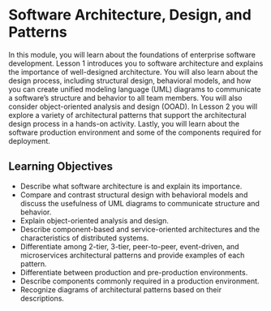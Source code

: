 # Software Architecture, Design, and Patterns

In this module, you will learn about the foundations of enterprise software development. Lesson 1 introduces you to software architecture and explains the importance of well-designed architecture. You will also learn about the design process, including structural design, behavioral models, and how you can create unified modeling language (UML) diagrams to communicate a software’s structure and behavior to all team members. You will also consider object-oriented analysis and design (OOAD). In Lesson 2 you will explore a variety of architectural patterns that support the architectural design process in a hands-on activity. Lastly, you will learn about the software production environment and some of the components required for deployment.

## Learning Objectives

- Describe what software architecture is and explain its importance.
- Compare and contrast structural design with behavioral models and discuss the usefulness of UML diagrams to communicate structure and behavior.
- Explain object-oriented analysis and design.
- Describe component-based and service-oriented architectures and the characteristics of distributed systems.
- Differentiate among 2-tier, 3-tier, peer-to-peer, event-driven, and microservices architectural patterns and provide examples of each pattern.
- Differentiate between production and pre-production environments.
- Describe components commonly required in a production environment.
- Recognize diagrams of architectural patterns based on their descriptions.